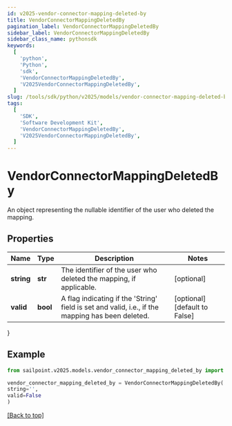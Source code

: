```yaml
---
id: v2025-vendor-connector-mapping-deleted-by
title: VendorConnectorMappingDeletedBy
pagination_label: VendorConnectorMappingDeletedBy
sidebar_label: VendorConnectorMappingDeletedBy
sidebar_class_name: pythonsdk
keywords:
  [
    'python',
    'Python',
    'sdk',
    'VendorConnectorMappingDeletedBy',
    'V2025VendorConnectorMappingDeletedBy',
  ]
slug: /tools/sdk/python/v2025/models/vendor-connector-mapping-deleted-by
tags:
  [
    'SDK',
    'Software Development Kit',
    'VendorConnectorMappingDeletedBy',
    'V2025VendorConnectorMappingDeletedBy',
  ]
---
```


# VendorConnectorMappingDeletedBy

An object representing the nullable identifier of the user who deleted the mapping.

## Properties

| Name | Type | Description | Notes |
| --- | --- | --- | --- |
| **string** | **str** | The identifier of the user who deleted the mapping, if applicable. | [optional] |
| **valid** | **bool** | A flag indicating if the 'String' field is set and valid, i.e., if the mapping has been deleted. | [optional] [default to False] |

}

## Example

```python
from sailpoint.v2025.models.vendor_connector_mapping_deleted_by import VendorConnectorMappingDeletedBy

vendor_connector_mapping_deleted_by = VendorConnectorMappingDeletedBy(
string='',
valid=False
)

```

[[Back to top]](#)
